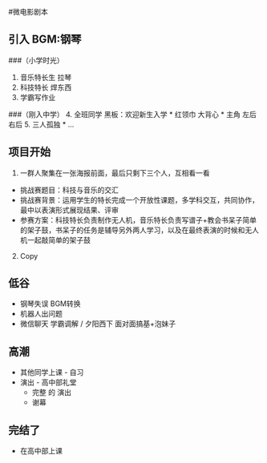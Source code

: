 #微电影剧本## 引入  BGM:钢琴###（小学时光）1. 音乐特长生 拉琴
2. 科技特长 焊东西
3. 学霸写作业

###（刚入中学）
4. 全班同学 黑板：欢迎新生入学 
	* 红领巾 大背心 
	* 主角 左后 右后
5. 三人孤独
	*  ...

## 项目开始
1. 一群人聚集在一张海报前面，最后只剩下三个人，互相看一看

* 挑战赛题目：科技与音乐的交汇* 挑战赛背景：运用学生的特长完成一个开放性课题，多学科交互，共同协作，最中以表演形式展现结果、评审* 参赛方案：科技特长负责制作无人机，音乐特长负责写谱子+教会书呆子简单的架子鼓，书呆子的任务是辅导另外两人学习，以及在最终表演的时候和无人机一起敲简单的架子鼓

2. Copy

## 低谷
* 钢琴失误 BGM转换
* 机器人出问题
* 微信聊天 学霸调解 /  夕阳西下 面对面搞基+泡妹子

## 高潮
* 其他同学上课 - 自习
* 演出 - 高中部礼堂
	*  完整 的 演出
	*  谢幕

## 完结了
* 在高中部上课 
 
